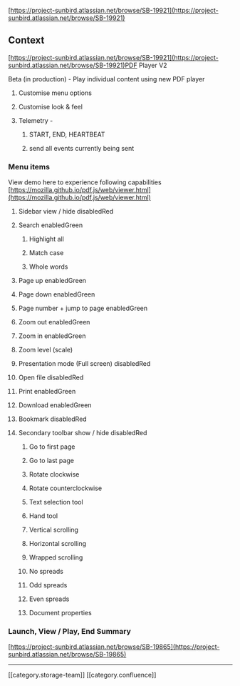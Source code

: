 [https://project-sunbird.atlassian.net/browse/SB-19921](https://project-sunbird.atlassian.net/browse/SB-19921)


## Context
[https://project-sunbird.atlassian.net/browse/SB-19921](https://project-sunbird.atlassian.net/browse/SB-19921)PDF Player V2

Beta (in production) - Play individual content using new PDF player


1. Customise menu options


1. Customise look & feel


1. Telemetry - 


    1. START, END, HEARTBEAT


    1. send all events currently being sent



    


### Menu items
View demo here to experience following capabilities [https://mozilla.github.io/pdf.js/web/viewer.html](https://mozilla.github.io/pdf.js/web/viewer.html)


1. Sidebar view / hide disabledRed


1. Search enabledGreen


    1. Highlight all


    1. Match case


    1. Whole words



    
1. Page up enabledGreen


1. Page down enabledGreen


1. Page number + jump to page enabledGreen


1. Zoom out enabledGreen


1. Zoom in enabledGreen


1. Zoom level (scale)


1. Presentation mode (Full screen) disabledRed


1. Open file disabledRed


1. Print enabledGreen


1. Download enabledGreen


1. Bookmark disabledRed


1. Secondary toolbar show / hide disabledRed


    1. Go to first page


    1. Go to last page


    1. Rotate clockwise


    1. Rotate counterclockwise


    1. Text selection tool


    1. Hand tool


    1. Vertical scrolling 


    1. Horizontal scrolling


    1. Wrapped scrolling


    1. No spreads


    1. Odd spreads


    1. Even spreads


    1. Document properties



    


### Launch, View / Play, End Summary
[https://project-sunbird.atlassian.net/browse/SB-19865](https://project-sunbird.atlassian.net/browse/SB-19865)



*****

[[category.storage-team]] 
[[category.confluence]] 
